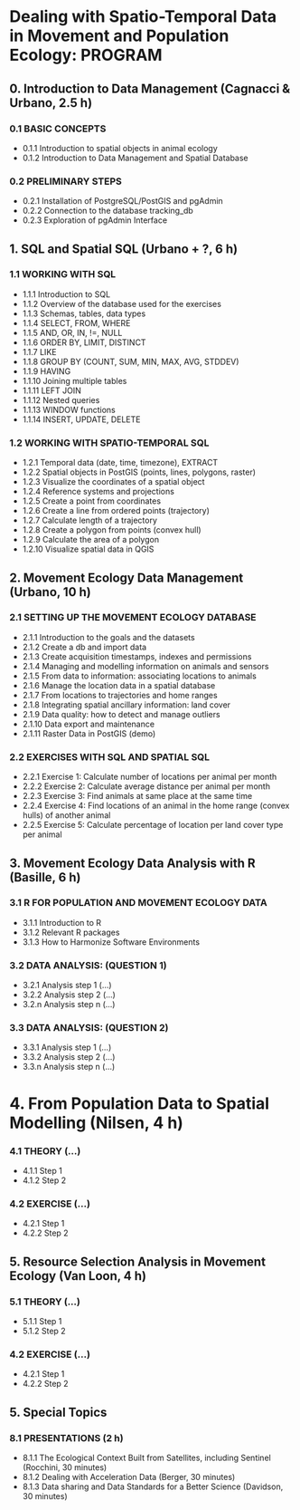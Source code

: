 # Dealing with Spatio-Temporal Data in Movement and Population Ecology: PROGRAM

## 0. Introduction to Data Management (Cagnacci & Urbano, 2.5 h)
### 0.1 BASIC CONCEPTS
* 0.1.1 Introduction to spatial objects in animal ecology 
* 0.1.2 Introduction to Data Management and Spatial Database  
 
### 0.2 PRELIMINARY STEPS
* 0.2.1 Installation of PostgreSQL/PostGIS and pgAdmin 
* 0.2.2 Connection to the database tracking_db
* 0.2.3 Exploration of pgAdmin Interface
 
## 1. SQL and Spatial SQL (Urbano + ?, 6 h)
### 1.1 WORKING WITH SQL 
* 1.1.1 Introduction to SQL
* 1.1.2 Overview of the database used for the exercises
* 1.1.3 Schemas, tables, data types
* 1.1.4 SELECT, FROM, WHERE
* 1.1.5 AND, OR, IN, !=, NULL
* 1.1.6 ORDER BY, LIMIT, DISTINCT
* 1.1.7 LIKE
* 1.1.8 GROUP BY (COUNT, SUM, MIN, MAX, AVG, STDDEV)
* 1.1.9 HAVING
* 1.1.10 Joining multiple tables
* 1.1.11 LEFT JOIN
* 1.1.12 Nested queries
* 1.1.13 WINDOW functions
* 1.1.14 INSERT, UPDATE, DELETE

### 1.2 WORKING WITH SPATIO-TEMPORAL SQL
* 1.2.1 Temporal data (date, time, timezone), EXTRACT
* 1.2.2 Spatial objects in PostGIS (points, lines, polygons, raster)
* 1.2.3 Visualize the coordinates of a spatial object
* 1.2.4 Reference systems and projections 
* 1.2.5 Create a point from coordinates
* 1.2.6 Create a line from ordered points (trajectory)
* 1.2.7 Calculate length of a trajectory
* 1.2.8 Create a polygon from points (convex hull)
* 1.2.9 Calculate the area of a polygon
* 1.2.10 Visualize spatial data in QGIS

## 2. Movement Ecology Data Management (Urbano, 10 h)
### 2.1 SETTING UP THE MOVEMENT ECOLOGY DATABASE
* 2.1.1 Introduction to the goals and the datasets
* 2.1.2 Create a db and import data
* 2.1.3 Create acquisition timestamps, indexes and permissions
* 2.1.4 Managing and modelling information on animals and sensors 
* 2.1.5 From data to information: associating locations to animals
* 2.1.6 Manage the location data in a spatial database
* 2.1.7 From locations to trajectories and home ranges
* 2.1.8 Integrating spatial ancillary information: land cover
* 2.1.9 Data quality: how to detect and manage outliers
* 2.1.10 Data export and maintenance
* 2.1.11 Raster Data in PostGIS (demo)

### 2.2 EXERCISES WITH SQL AND SPATIAL SQL 
* 2.2.1 Exercise 1: Calculate number of locations per animal per month
* 2.2.2 Exercise 2: Calculate average distance per animal per month
* 2.2.3 Exercise 3: Find animals at same place at the same time
* 2.2.4 Exercise 4: Find locations of an animal in the home range (convex hulls) of another animal
* 2.2.5 Exercise 5: Calculate percentage of location per land cover type per animal

## 3. Movement Ecology Data Analysis with R (Basille, 6 h)
### 3.1 R FOR POPULATION AND MOVEMENT ECOLOGY DATA
* 3.1.1 Introduction to R
* 3.1.2 Relevant R packages
* 3.1.3 How to Harmonize Software Environments

### 3.2 DATA ANALYSIS: (QUESTION 1)
* 3.2.1 Analysis step 1 (...)
* 3.2.2 Analysis step 2 (...)
* 3.2.n Analysis step n (...)

### 3.3 DATA ANALYSIS: (QUESTION 2)
* 3.3.1 Analysis step 1 (...)
* 3.3.2 Analysis step 2 (...)
* 3.3.n Analysis step n (...)

# 4. From Population Data to Spatial Modelling (Nilsen, 4 h)
### 4.1 THEORY (...)
* 4.1.1 Step 1
* 4.1.2 Step 2

### 4.2 EXERCISE (...) 
* 4.2.1 Step 1
* 4.2.2 Step 2

## 5. Resource Selection Analysis in Movement Ecology (Van Loon, 4 h)
### 5.1 THEORY (...)
* 5.1.1 Step 1
* 5.1.2 Step 2

### 4.2 EXERCISE (...) 
* 4.2.1 Step 1
* 4.2.2 Step 2


## 5. Special Topics
### 8.1 PRESENTATIONS (2 h)
* 8.1.1 The Ecological Context Built from Satellites, including Sentinel (Rocchini, 30 minutes)
* 8.1.2 Dealing with Acceleration Data (Berger, 30 minutes)
* 8.1.3 Data sharing and Data Standards for a Better Science (Davidson, 30 minutes)
